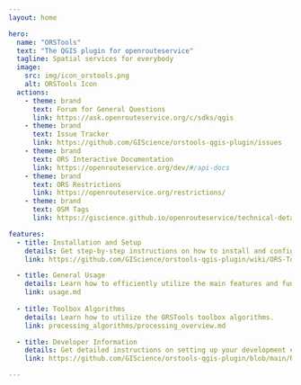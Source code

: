 ```yaml
---
layout: home

hero:
  name: "ORSTools"
  text: "The QGIS plugin for openrouteservice"
  tagline: Spatial services for everybody
  image:
    src: img/icon_orstools.png
    alt: ORSTools Icon
  actions:
    - theme: brand
      text: Forum for General Questions
      link: https://ask.openrouteservice.org/c/sdks/qgis
    - theme: brand
      text: Issue Tracker
      link: https://github.com/GIScience/orstools-qgis-plugin/issues
    - theme: brand
      text: ORS Interactive Documentation
      link: https://openrouteservice.org/dev/#/api-docs
    - theme: brand
      text: ORS Restrictions
      link: https://openrouteservice.org/restrictions/
    - theme: brand
      text: OSM Tags
      link: https://giscience.github.io/openrouteservice/technical-details/tag-filtering#tag-filtering

features:
  - title: Installation and Setup
    details: Get step-by-step instructions on how to install and configure the ORStools plugin within your QGIS environment.
    link: https://github.com/GIScience/orstools-qgis-plugin/wiki/ORS-Tools-Help

  - title: General Usage
    details: Learn how to efficiently utilize the main features and functionalities of the ORStools plugin to streamline your workflow within QGIS.
    link: usage.md
        
  - title: Toolbox Algorithms
    details: Learn how to utilize the ORSTools toolbox algorithms.
    link: processing_algorithms/processing_overview.md

  - title: Developer Information
    details: Get detailed instructions on setting up your development environment for ORStools QGIS plugin.
    link: https://github.com/GIScience/orstools-qgis-plugin/blob/main/README.md

---
```

